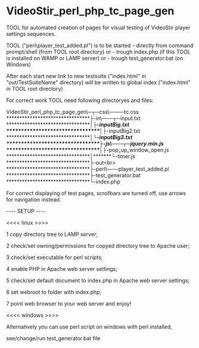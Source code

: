 ﻿ VideoStir_perl_php_tc_page_gen
================================

TOOL for automated creation of pages for visual testing of VideoStir player settings sequences.

TOOL ("perl\player_test_added.pl") is to be started 
	- directly from command prompt/shell (from TOOL root directory) or 
	- trough index.php (if this TOOL is installed on WAMP or LAMP server) or 
	- trough test_generator.bat (on Windows)
	
After each start new link to new testsuite ("index.html" in "out/TestSuiteName" directory) will be written to global index ("index.html" in TOOL root directory) 

For correct work TOOL need following directoryes and files:

VideoStir_perl_php_tc_page_gen\─┬─css\────tc.css<br>
********************************├-in\───┬─input.txt<br>
********************************│*******├-inputBig.txt<br>
********************************│*******├-inputBig2.txt<br>
********************************│*******└-inputBig3.txt<br>
********************************├-js\───┬─jquery.min.js<br>
********************************│*******├-pop_up_window_open.js<br>
********************************│*******└-timer.js<br>
********************************├-out\<br>
********************************├-perl\───player_test_added.pl<br>
********************************├-test_generator.bat<br>
********************************└-index.php<br>

For correct displaying of test pages, scrollbars are turned off, use arrows for navigation instead.

---- SETUP ----

<<<< linux >>>>

1 copy directory tree to LAMP server;

2 check/set owning/permissions for copyed directory tree to Apache user;

3 check/set executable for perl scripts;

4 enable PHP in Apache web server settings;

5 check/set default document to index.php in Apache web server settings;

6 set webroot to folder with index.php;

7 point web browser to your web server and enjoy!

<<<< windows >>>>

Alternatively you can use perl script on windows with perl installed,

see/change/run test_generator.bat file

